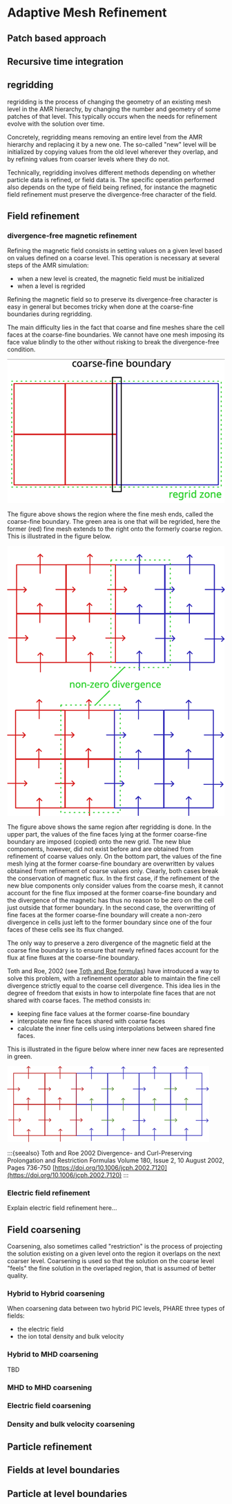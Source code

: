 
# Adaptive Mesh Refinement



## Patch based approach


## Recursive time integration


## regridding 

regridding is the process of changing the geometry of an existing mesh level in the
AMR hierarchy, by changing the number and geometry of some patches of that level.
This typically occurs when the needs for refinement evolve with the solution over time.

Concretely, regridding means removing an entire level from the AMR hierarchy and replacing
it by a new one. The so-called "new" level will be initialized by copying values
from the old level wherever they overlap, and by refining values from coarser levels
where they do not.

Technically, regridding involves different methods depending on whether particle data
is refined, or field data is. The specific operation performed also depends on the type
of field being refined, for instance the magnetic field refinement must preserve
the divergence-free character of the field.


## Field refinement

### divergence-free magnetic refinement

Refining the magnetic field consists in setting values on a given level based
on values defined on a coarse level.
This operation is necessary at several steps of the AMR simulation:

- when a new level is created, the magnetic field must be initialized
- when a level is regrided

Refining the magnetic field so to preserve its divergence-free character is
easy in general but becomes tricky when done at the coarse-fine boundaries 
during regridding.

The main difficulty lies in the fact that coarse and fine meshes share the cell
faces at the coarse-fine boundaries. We cannot have one mesh imposing its face value
blindly to the other without risking to break the divergence-free condition.

![coarse_fine_boundary](coarse_fine_boundary.png)

The figure above shows the region where the fine mesh ends, called the coarse-fine boundary.
The green area is one that will be regrided, here the former (red) fine mesh 
extends to the right onto the formerly coarse region. This is illustrated
in the figure below.


![coarse_fine_boundary2](coarse_fine_boundary2.png)


The figure above shows the same region after regridding is done.
In the upper part, the values of the fine faces lying at the former coarse-fine boundary
are imposed (copied) onto the new grid. The new blue components, however, did not
exist before and are obtained from refinement of coarse values only.
On the bottom part, the values of the fine mesh lying at the former coarse-fine boundary
are overwritten by values obtained from refinement of coarse values only.
Clearly, both cases break the conservation of magnetic flux.
In the first case, if the refinement of the new blue components only consider values
from the coarse mesh, it cannot account for the fine flux imposed at the former 
coarse-fine boundary and the divergence of the magnetic has thus no reason to be zero
on the cell just outside that former boundary.
In the second case, the overwritting of fine faces at the former coarse-fine boundary
will create a non-zero divergence in cells just left to the former boundary since 
one of the four faces of these cells see its flux changed.

The only way to preserve a zero divergence of the magnetic field at the coarse fine boundary
is to ensure that newly refined faces account for the flux at fine fluxes at the coarse-fine boundary.

Toth and Roe, 2002 (see [Toth and Roe formulas](toth2002)) have introduced 
a way to solve this problem, with a refinement operator able to maintain the fine cell 
divergence strictly equal to the coarse cell divergence.
This idea lies in the degree of freedom that exists in how to interpolate fine faces
that are not shared with coarse faces.
The method consists in:

- keeping fine face values at the former coarse-fine boundary
- interpolate new fine faces shared with coarse faces
- calculate the inner fine cells using interpolations between shared fine faces.

This is  illustrated in the figure below where inner new faces are represented in green.

![tothandroe2022](tothandroe2002.png)

:::{seealso}
Toth and Roe 2002
Divergence- and Curl-Preserving Prolongation and Restriction Formulas
Volume 180, Issue 2, 10 August 2002, Pages 736-750
[https://doi.org/10.1006/jcph.2002.7120](https://doi.org/10.1006/jcph.2002.7120)
:::


### Electric field refinement

Explain electric field refinement here...


## Field coarsening

Coarsening, also sometimes called "restriction" is the process of projecting the 
solution existing on a given level onto the region it overlaps on the next coarser level.
Coarsening is used so that the solution on the coarse level "feels" the fine solution
in the overlaped region, that is assumed of better quality.

### Hybrid to Hybrid coarsening

When coarsening data between two hybrid PIC levels, PHARE three types of fields:

- the electric field
- the ion total density and bulk velocity


### Hybrid to MHD coarsening

TBD


### MHD to MHD coarsening


### Electric field coarsening


### Density and bulk velocity coarsening


## Particle refinement


## Fields at level boundaries


## Particle at level boundaries




